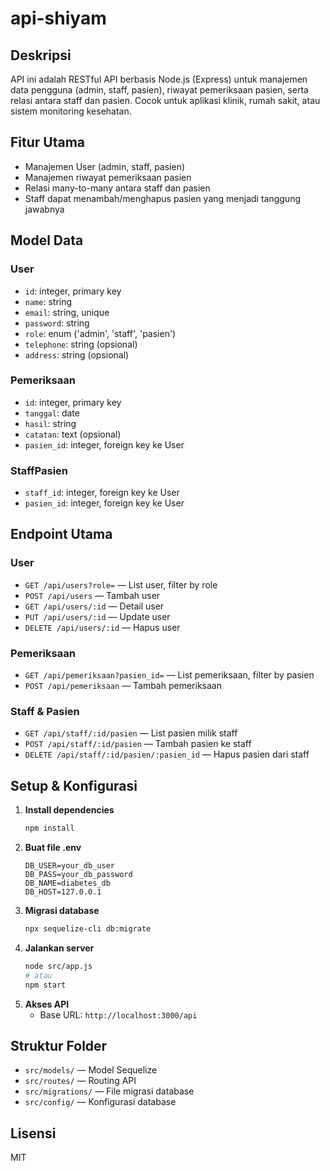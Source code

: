 # api-shiyam

## Deskripsi
API ini adalah RESTful API berbasis Node.js (Express) untuk manajemen data pengguna (admin, staff, pasien), riwayat pemeriksaan pasien, serta relasi antara staff dan pasien. Cocok untuk aplikasi klinik, rumah sakit, atau sistem monitoring kesehatan.

## Fitur Utama
- Manajemen User (admin, staff, pasien)
- Manajemen riwayat pemeriksaan pasien
- Relasi many-to-many antara staff dan pasien
- Staff dapat menambah/menghapus pasien yang menjadi tanggung jawabnya

## Model Data
### User
- `id`: integer, primary key
- `name`: string
- `email`: string, unique
- `password`: string
- `role`: enum ('admin', 'staff', 'pasien')
- `telephone`: string (opsional)
- `address`: string (opsional)

### Pemeriksaan
- `id`: integer, primary key
- `tanggal`: date
- `hasil`: string
- `catatan`: text (opsional)
- `pasien_id`: integer, foreign key ke User

### StaffPasien
- `staff_id`: integer, foreign key ke User
- `pasien_id`: integer, foreign key ke User

## Endpoint Utama
### User
- `GET /api/users?role=` — List user, filter by role
- `POST /api/users` — Tambah user
- `GET /api/users/:id` — Detail user
- `PUT /api/users/:id` — Update user
- `DELETE /api/users/:id` — Hapus user

### Pemeriksaan
- `GET /api/pemeriksaan?pasien_id=` — List pemeriksaan, filter by pasien
- `POST /api/pemeriksaan` — Tambah pemeriksaan

### Staff & Pasien
- `GET /api/staff/:id/pasien` — List pasien milik staff
- `POST /api/staff/:id/pasien` — Tambah pasien ke staff
- `DELETE /api/staff/:id/pasien/:pasien_id` — Hapus pasien dari staff

## Setup & Konfigurasi
1. **Install dependencies**
   ```bash
   npm install
   ```
2. **Buat file .env**
   ```env
   DB_USER=your_db_user
   DB_PASS=your_db_password
   DB_NAME=diabetes_db
   DB_HOST=127.0.0.1
   ```
3. **Migrasi database**
   ```bash
   npx sequelize-cli db:migrate
   ```
4. **Jalankan server**
   ```bash
   node src/app.js
   # atau
   npm start
   ```
5. **Akses API**
   - Base URL: `http://localhost:3000/api`

## Struktur Folder
- `src/models/` — Model Sequelize
- `src/routes/` — Routing API
- `src/migrations/` — File migrasi database
- `src/config/` — Konfigurasi database

## Lisensi
MIT